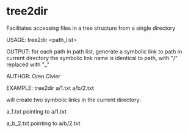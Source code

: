 # tree2dir
Facilitates accessing files in a tree structure from a single directory

USAGE: tree2dir <path_list>

OUTPUT: for each path in path list, generate a symbolic link to path in current directory
        the symbolic link name is identical to path, with "/" replaced with "_"
        
AUTHOR: Oren Civier 
       
EXAMPLE: 
tree2dir a/1.txt a/b/2.txt

will create two symbolic links in the current directory:

a_1.txt pointing to a/1.txt

a_b_2.txt pointing to a/b/2.txt         
       
